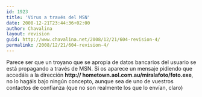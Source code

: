 ```yaml
---
id: 1923
title: 'Virus a través del MSN'
date: 2008-12-21T23:44:36+02:00
author: Chavalina
layout: revision
guid: http://www.chavalina.net/2008/12/21/604-revision-4/
permalink: /2008/12/21/604-revision-4/
---
```

Parece ser que un troyano que se apropia de datos bancarios del usuario se está propagando a través de MSN. Si os aparece un mensaje pidiendo que accedáis a la dirección **http:// hometown.aol.com.au/miralafoto/foto.exe**, no lo hagáis bajo ning&uacute;n concepto, aunque sea de uno de vuestros contactos de confianza (que no son realmente los que lo env&iacute;an, claro)